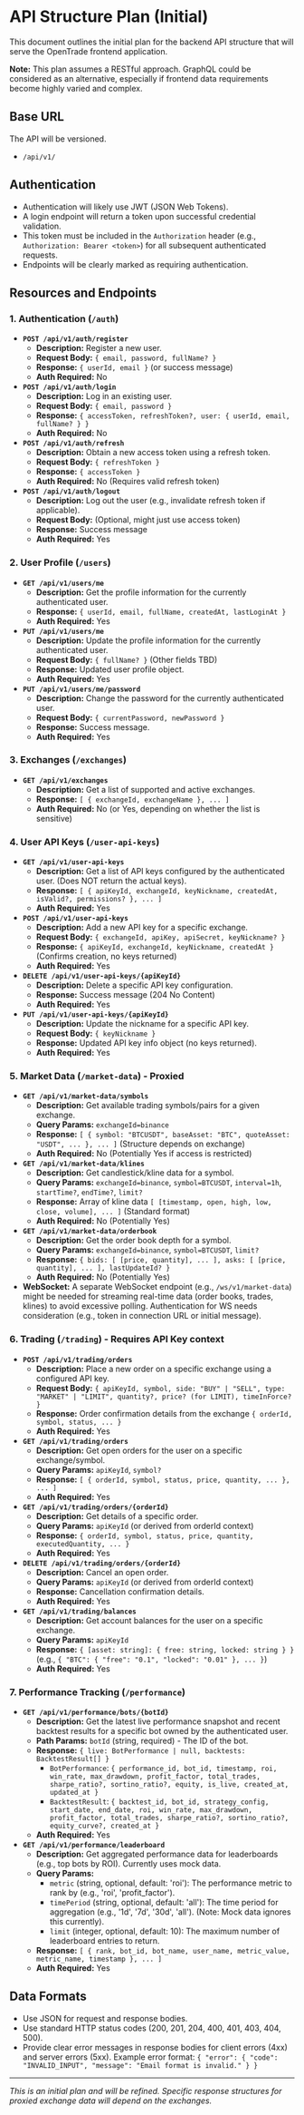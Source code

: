 # API Structure Plan (Initial)

This document outlines the initial plan for the backend API structure that will serve the OpenTrade frontend application.

**Note:** This plan assumes a RESTful approach. GraphQL could be considered as an alternative, especially if frontend data requirements become highly varied and complex.

## Base URL

The API will be versioned.

- `/api/v1/`

## Authentication

- Authentication will likely use JWT (JSON Web Tokens).
- A login endpoint will return a token upon successful credential validation.
- This token must be included in the `Authorization` header (e.g., `Authorization: Bearer <token>`) for all subsequent authenticated requests.
- Endpoints will be clearly marked as requiring authentication.

## Resources and Endpoints

### 1. Authentication (`/auth`)

- **`POST /api/v1/auth/register`**
  - **Description:** Register a new user.
  - **Request Body:** `{ email, password, fullName? }`
  - **Response:** `{ userId, email }` (or success message)
  - **Auth Required:** No
- **`POST /api/v1/auth/login`**
  - **Description:** Log in an existing user.
  - **Request Body:** `{ email, password }`
  - **Response:** `{ accessToken, refreshToken?, user: { userId, email, fullName? } }`
  - **Auth Required:** No
- **`POST /api/v1/auth/refresh`**
  - **Description:** Obtain a new access token using a refresh token.
  - **Request Body:** `{ refreshToken }`
  - **Response:** `{ accessToken }`
  - **Auth Required:** No (Requires valid refresh token)
- **`POST /api/v1/auth/logout`**
  - **Description:** Log out the user (e.g., invalidate refresh token if applicable).
  - **Request Body:** (Optional, might just use access token)
  - **Response:** Success message
  - **Auth Required:** Yes

### 2. User Profile (`/users`)

- **`GET /api/v1/users/me`**
  - **Description:** Get the profile information for the currently authenticated user.
  - **Response:** `{ userId, email, fullName, createdAt, lastLoginAt }`
  - **Auth Required:** Yes
- **`PUT /api/v1/users/me`**
  - **Description:** Update the profile information for the currently authenticated user.
  - **Request Body:** `{ fullName? }` (Other fields TBD)
  - **Response:** Updated user profile object.
  - **Auth Required:** Yes
- **`PUT /api/v1/users/me/password`**
  - **Description:** Change the password for the currently authenticated user.
  - **Request Body:** `{ currentPassword, newPassword }`
  - **Response:** Success message.
  - **Auth Required:** Yes

### 3. Exchanges (`/exchanges`)

- **`GET /api/v1/exchanges`**
  - **Description:** Get a list of supported and active exchanges.
  - **Response:** `[ { exchangeId, exchangeName }, ... ]`
  - **Auth Required:** No (or Yes, depending on whether the list is sensitive)

### 4. User API Keys (`/user-api-keys`)

- **`GET /api/v1/user-api-keys`**
  - **Description:** Get a list of API keys configured by the authenticated user. (Does NOT return the actual keys).
  - **Response:** `[ { apiKeyId, exchangeId, keyNickname, createdAt, isValid?, permissions? }, ... ]`
  - **Auth Required:** Yes
- **`POST /api/v1/user-api-keys`**
  - **Description:** Add a new API key for a specific exchange.
  - **Request Body:** `{ exchangeId, apiKey, apiSecret, keyNickname? }`
  - **Response:** `{ apiKeyId, exchangeId, keyNickname, createdAt }` (Confirms creation, no keys returned)
  - **Auth Required:** Yes
- **`DELETE /api/v1/user-api-keys/{apiKeyId}`**
  - **Description:** Delete a specific API key configuration.
  - **Response:** Success message (204 No Content)
  - **Auth Required:** Yes
- **`PUT /api/v1/user-api-keys/{apiKeyId}`**
  - **Description:** Update the nickname for a specific API key.
  - **Request Body:** `{ keyNickname }`
  - **Response:** Updated API key info object (no keys returned).
  - **Auth Required:** Yes

### 5. Market Data (`/market-data`) - Proxied

- **`GET /api/v1/market-data/symbols`**
  - **Description:** Get available trading symbols/pairs for a given exchange.
  - **Query Params:** `exchangeId=binance`
  - **Response:** `[ { symbol: "BTCUSDT", baseAsset: "BTC", quoteAsset: "USDT", ... }, ... ]` (Structure depends on exchange)
  - **Auth Required:** No (Potentially Yes if access is restricted)
- **`GET /api/v1/market-data/klines`**
  - **Description:** Get candlestick/kline data for a symbol.
  - **Query Params:** `exchangeId=binance`, `symbol=BTCUSDT`, `interval=1h`, `startTime?`, `endTime?`, `limit?`
  - **Response:** Array of kline data `[ [timestamp, open, high, low, close, volume], ... ]` (Standard format)
  - **Auth Required:** No (Potentially Yes)
- **`GET /api/v1/market-data/orderbook`**
  - **Description:** Get the order book depth for a symbol.
  - **Query Params:** `exchangeId=binance`, `symbol=BTCUSDT`, `limit?`
  - **Response:** `{ bids: [ [price, quantity], ... ], asks: [ [price, quantity], ... ], lastUpdateId? }`
  - **Auth Required:** No (Potentially Yes)
- **WebSocket:** A separate WebSocket endpoint (e.g., `/ws/v1/market-data`) might be needed for streaming real-time data (order books, trades, klines) to avoid excessive polling. Authentication for WS needs consideration (e.g., token in connection URL or initial message).

### 6. Trading (`/trading`) - Requires API Key context

- **`POST /api/v1/trading/orders`**
  - **Description:** Place a new order on a specific exchange using a configured API key.
  - **Request Body:** `{ apiKeyId, symbol, side: "BUY" | "SELL", type: "MARKET" | "LIMIT", quantity?, price? (for LIMIT), timeInForce? }`
  - **Response:** Order confirmation details from the exchange `{ orderId, symbol, status, ... }`
  - **Auth Required:** Yes
- **`GET /api/v1/trading/orders`**
  - **Description:** Get open orders for the user on a specific exchange/symbol.
  - **Query Params:** `apiKeyId`, `symbol?`
  - **Response:** `[ { orderId, symbol, status, price, quantity, ... }, ... ]`
  - **Auth Required:** Yes
- **`GET /api/v1/trading/orders/{orderId}`**
  - **Description:** Get details of a specific order.
  - **Query Params:** `apiKeyId` (or derived from orderId context)
  - **Response:** `{ orderId, symbol, status, price, quantity, executedQuantity, ... }`
  - **Auth Required:** Yes
- **`DELETE /api/v1/trading/orders/{orderId}`**
  - **Description:** Cancel an open order.
  - **Query Params:** `apiKeyId` (or derived from orderId context)
  - **Response:** Cancellation confirmation details.
  - **Auth Required:** Yes
- **`GET /api/v1/trading/balances`**
  - **Description:** Get account balances for the user on a specific exchange.
  - **Query Params:** `apiKeyId`
  - **Response:** `{ [asset: string]: { free: string, locked: string } }` (e.g., `{ "BTC": { "free": "0.1", "locked": "0.01" }, ... }`)
  - **Auth Required:** Yes

### 7. Performance Tracking (`/performance`)

- **`GET /api/v1/performance/bots/{botId}`**
  - **Description:** Get the latest live performance snapshot and recent backtest results for a specific bot owned by the authenticated user.
  - **Path Params:** `botId` (string, required) - The ID of the bot.
  - **Response:** `{ live: BotPerformance | null, backtests: BacktestResult[] }`
    - `BotPerformance`: `{ performance_id, bot_id, timestamp, roi, win_rate, max_drawdown, profit_factor, total_trades, sharpe_ratio?, sortino_ratio?, equity, is_live, created_at, updated_at }`
    - `BacktestResult`: `{ backtest_id, bot_id, strategy_config, start_date, end_date, roi, win_rate, max_drawdown, profit_factor, total_trades, sharpe_ratio?, sortino_ratio?, equity_curve?, created_at }`
  - **Auth Required:** Yes
- **`GET /api/v1/performance/leaderboard`**
  - **Description:** Get aggregated performance data for leaderboards (e.g., top bots by ROI). Currently uses mock data.
  - **Query Params:**
    - `metric` (string, optional, default: 'roi'): The performance metric to rank by (e.g., 'roi', 'profit_factor').
    - `timePeriod` (string, optional, default: 'all'): The time period for aggregation (e.g., '1d', '7d', '30d', 'all'). (Note: Mock data ignores this currently).
    - `limit` (integer, optional, default: 10): The maximum number of leaderboard entries to return.
  - **Response:** `[ { rank, bot_id, bot_name, user_name, metric_value, metric_name, timestamp }, ... ]`
  - **Auth Required:** Yes

## Data Formats

- Use JSON for request and response bodies.
- Use standard HTTP status codes (200, 201, 204, 400, 401, 403, 404, 500).
- Provide clear error messages in response bodies for client errors (4xx) and server errors (5xx). Example error format: `{ "error": { "code": "INVALID_INPUT", "message": "Email format is invalid." } }`

---

_This is an initial plan and will be refined. Specific response structures for proxied exchange data will depend on the exchanges._
